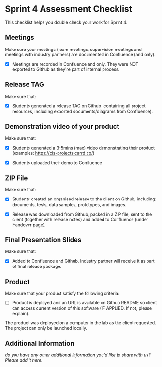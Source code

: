 # Sprint 4 Assessment Checklist
This checklist helps you double check your work for Sprint 4.

## Meetings
Make sure your meetings (team meetings, supervision meetings and meetings with industry partners) are documented in Confluence (and only). 

- [x] Meetings are recorded in Confluence and only. They were NOT exported to Github as they're part of internal process.


## Release TAG
Make sure that:

- [x] Students generated a release TAG on Github (containing all project resources, including exported documents/diagrams from Confluence).


## Demonstration video of your product
Make sure that:

- [x] Students generated a 3-5mins (max) video demonstrating their product (examples: https://cis-projects.carrd.co/)
- [x] Students uploaded their demo to Confluence


## ZIP File
Make sure that:

- [x] Students created an organised release to the client on Github, including: documents, tests, data samples, prototypes, and images. 
- [x] Release was downloaded from Github, packed in a ZIP file, sent to the client (together with release notes) and added to Confluence (under Handover page).


## Final Presentation Slides
Make sure that:

- [x] Added to Confluence and Github. Industry partner will receive it as part of final release package.


## Product
Make sure that your product satisfy the following criteria:

- [ ] Product is deployed and an URL is available on Github README so client can access current version of this software (IF APPLIED. If not, please explain).

The product was deployed on a computer in the lab as the client requested. The project can only be launched locally.

## Additional Information

*do you have any other additional information you'd like to share with us? Please add it here.*

